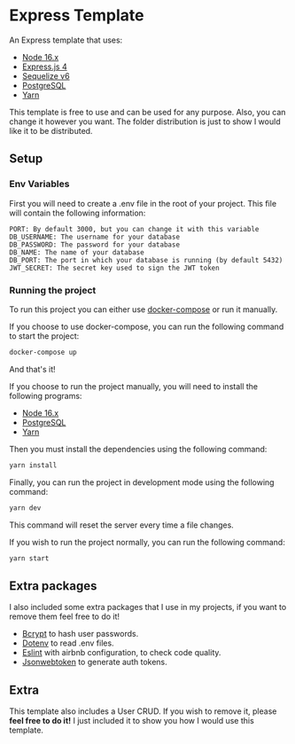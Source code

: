 # Express Template

An Express template that uses:

* [Node 16.x](https://nodejs.org/en/)
* [Express.js 4](https://expressjs.com/) 
* [Sequelize v6](https://sequelize.org/)
* [PostgreSQL](https://www.postgresql.org/)
* [Yarn](https://yarnpkg.com/)

This template is free to use and can be used for any purpose. Also, you can change it however you want. The folder distribution is just to show I would like it to be distributed.

## Setup

### Env Variables

First you will need to create a .env file in the root of your project. This file will contain the following information:

```text
PORT: By default 3000, but you can change it with this variable
DB_USERNAME: The username for your database
DB_PASSWORD: The password for your database
DB_NAME: The name of your database
DB_PORT: The port in which your database is running (by default 5432)
JWT_SECRET: The secret key used to sign the JWT token
```

### Running the project

To run this project you can either use [docker-compose](https://docs.docker.com/compose/) or run it manually.

If you choose to use docker-compose, you can run the following command to start the project:

```bash
docker-compose up
```

And that's it!

If you choose to run the project manually, you will need to install the following programs:

* [Node 16.x](https://nodejs.org/en/)
* [PostgreSQL](https://www.postgresql.org/)
* [Yarn](https://yarnpkg.com/)

Then you must install the dependencies using the following command:

```bash
yarn install
```
Finally, you can run the project in development mode using the following command:

```bash
yarn dev
```

This command will reset the server every time a file changes.

If you wish to run the project normally, you can run the following command:

```bash
yarn start
```

## Extra packages
I also included some extra packages that I use in my projects, if you want to remove them feel free to do it!
* [Bcrypt](https://github.com/kelektiv/node.bcrypt.js) to hash user passwords.
* [Dotenv](https://github.com/motdotla/dotenv) to read .env files.
* [Eslint](https://eslint.org/) with airbnb configuration, to check code quality.
* [Jsonwebtoken](https://github.com/auth0/node-jsonwebtoken) to generate auth tokens.

## Extra

This template also includes a User CRUD. If you wish to remove it, please **feel free to do it!** I just included it to show you how I would use this template. 